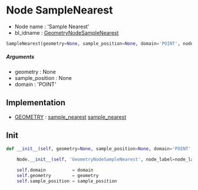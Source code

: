 # Node SampleNearest

- Node name : 'Sample Nearest'
- bl_idname : [GeometryNodeSampleNearest](https://docs.blender.org/api/current/bpy.types.GeometryNodeSampleNearest.html)


``` python
SampleNearest(geometry=None, sample_position=None, domain='POINT', node_label=None, node_color=None)
```
##### Arguments

- geometry : None
- sample_position : None
- domain : 'POINT'

## Implementation

- [GEOMETRY](/docs/GeoNodes/socket_GEOMETRY.md) : [sample_nearest](/docs/GeoNodes/socket_GEOMETRY.md#sample_nearest) [sample_nearest](/docs/GeoNodes/socket_GEOMETRY.md#sample_nearest)

## Init

``` python
def __init__(self, geometry=None, sample_position=None, domain='POINT', node_label=None, node_color=None):

    Node.__init__(self, 'GeometryNodeSampleNearest', node_label=node_label, node_color=node_color)

    self.domain          = domain
    self.geometry        = geometry
    self.sample_position = sample_position
```
